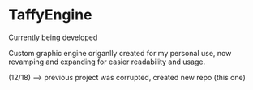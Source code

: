 # TaffyEngine

Currently being developed

Custom graphic engine origanlly created for my personal use, now revamping and expanding for easier readability and usage.

(12/18) --> previous project was corrupted, created new repo (this one)
